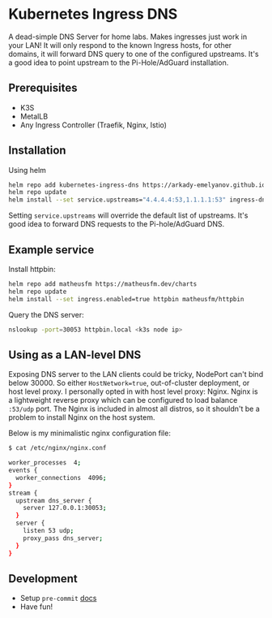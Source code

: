# Kubernetes Ingress DNS

A dead-simple DNS Server for home labs. Makes ingresses just work in your LAN!
It will only respond to the known Ingress hosts, for other domains, it will forward DNS query to one of the configured upstreams.
It's a good idea to point upstream to the Pi-Hole/AdGuard installation.

## Prerequisites

* K3S
* MetalLB
* Any Ingress Controller (Traefik, Nginx, Istio)

## Installation

Using helm
```bash
helm repo add kubernetes-ingress-dns https://arkady-emelyanov.github.io/kubernetes-ingress-dns/
helm repo update
helm install --set service.upstreams="4.4.4.4:53,1.1.1.1:53" ingress-dns kubernetes-ingress-dns/kubernetes-ingress-dns
```

Setting `service.upstreams` will override the default list of upstreams. It's good idea to forward DNS requests to the Pi-hole/AdGuard DNS.

## Example service

Install httpbin:
```bash
helm repo add matheusfm https://matheusfm.dev/charts
helm repo update
helm install --set ingress.enabled=true httpbin matheusfm/httpbin
```

Query the DNS server:
```bash
nslookup -port=30053 httpbin.local <k3s node ip>
```

## Using as a LAN-level DNS

Exposing DNS server to the LAN clients could be tricky, NodePort can't bind below 30000. So either `HostNetwork=true`, out-of-cluster deployment, or host level proxy.
I personally opted in with host level proxy: Nginx. Nginx is a lightweight reverse proxy which can be configured to load balance `:53/udp` port. The Nginx is included in almost all distros, so it shouldn't be a problem to install Nginx on the host system.

Below is my minimalistic nginx configuration file:
```bash
$ cat /etc/nginx/nginx.conf

worker_processes  4;
events {
  worker_connections  4096;
}
stream {
  upstream dns_server {
    server 127.0.0.1:30053;
  }
  server {
    listen 53 udp;
    proxy_pass dns_server;
  }
}
```

## Development

* Setup `pre-commit` [docs](https://pre-commit.com/#installation)
* Have fun!
